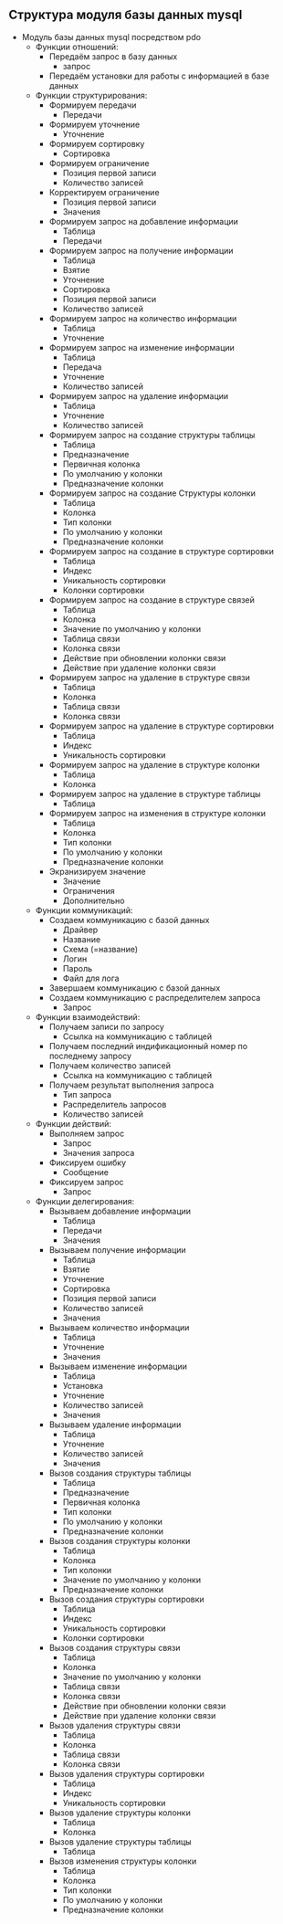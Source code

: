 ## Структура модуля базы данных mysql

+ Модуль базы данных mysql посредством pdo
  + Функции отношений:
    + Передаём запрос в базу данных
      + запрос
    + Передаём установки для работы с информацией в базе данных
  + Функции структурирования:
    + Формируем передачи
      + Передачи
    + Формируем уточнение
      + Уточнение
    + Формируем сортировку
      + Сортировка
    + Формируем ограничение
      + Позиция первой записи
      + Количество записей
    + Корректируем ограничение
      + Позиция первой записи
      + Значения
    + Формируем запрос на добавление информации
      + Таблица
      + Передачи
    + Формируем запрос на получение информации
      + Таблица
      + Взятие
      + Уточнение
      + Сортировка
      + Позиция первой записи
      + Количество записей
    + Формируем запрос на количество информации
      + Таблица
      + Уточнение
    + Формируем запрос на изменение информации
      + Таблица
      + Передача 
      + Уточнение 
      + Количество записей 
    + Формируем запрос на удаление информации
      + Таблица
      + Уточнение
      + Количество записей
    + Формируем запрос на создание структуры таблицы
      + Таблица
      + Предназначение
      + Первичная колонка
      + По умолчанию у колонки
      + Предназначение колонки
    + Формируем запрос на создание Структуры колонки
      + Таблица
      + Колонка
      + Тип колонки
      + По умолчанию у колонки
      + Предназначение колонки
    + Формируем запрос на создание в структуре сортировки
      + Таблица
      + Индекс
      + Уникальность сортировки
      + Колонки сортировки
    + Формируем запрос на создание в структуре связей
      + Таблица
      + Колонка
      + Значение по умолчанию у колонки
      + Таблица связи
      + Колонка связи
      + Действие при обновлении колонки связи
      + Действие при удаление колонки связи
    + Формируем запрос на удаление в структуре связи
      + Таблица
      + Колонка
      + Таблица связи
      + Колонка связи
    + Формируем запрос на удаление в структуре сортировки
      + Таблица
      + Индекс
      + Уникальность сортировки
    + Формируем запрос на удаление в структуре колонки
      + Таблица
      + Колонка
    + Формируем запрос на удаление в структуре таблицы
      + Таблица
    + Формируем запрос на изменения в структуре колонки
      + Таблица
      + Колонка
      + Тип колонки
      + По умолчанию у колонки
      + Предназначение колонки
    + Экранизируем значение
      + Значение
      + Ограничения
      + Дополнительно
  + Функции коммуникаций:
    + Создаем коммуникацию с базой данных
      + Драйвер
      + Название
      + Схема (=название)
      + Логин
      + Пароль
      + Файл для лога
    + Завершаем коммуникацию с базой данных
    + Создаем коммуникацию с распределителем запроса
      + Запрос
  + Функции взаимодействий:
    + Получаем записи по запросу
      + Ссылка на коммуникацию с таблицей
    + Получаем последний индификационный номер по последнему запросу
    + Получаем количество записей
      + Ссылка на коммуникацию с таблицей
    + Получаем результат выполнения запроса
      + Тип запроса
      + Распределитель запросов
      + Количество записей
  + Функции действий:
    + Выполняем запрос
      + Запрос
      + Значения запроса
    + Фиксируем ошибку
      + Сообщение
    + Фиксируем запрос
      + Запрос
  + Функции делегирования:
    + Вызываем добавление информации
      + Таблица
      + Передачи
      + Значения
    + Вызываем получение информации
      + Таблица
      + Взятие
      + Уточнение
      + Сортировка
      + Позиция первой записи
      + Количество записей
      + Значения
    + Вызываем количество информации
      + Таблица
      + Уточнение
      + Значения
    + Вызываем изменение информации
      + Таблица
      + Установка
      + Уточнение
      + Количество записей
      + Значения
    + Вызываем удаление информации
      + Таблица
      + Уточнение
      + Количество записей
      + Значения
    + Вызов создания структуры таблицы
      + Таблица
      + Предназначение
      + Первичная колонка
      + Тип колонки
      + По умолчанию у колонки
      + Предназначение колонки
    + Вызов создания структуры колонки
      + Таблица
      + Колонка
      + Тип колонки
      + Значение по умолчанию у колонки
      + Предназначение колонки
    + Вызов создания структуры сортировки
      + Таблица
      + Индекс
      + Уникальность сортировки
      + Колонки сортировки
    + Вызов создания структуры связи
      + Таблица
      + Колонка
      + Значение по умолчанию у колонки
      + Таблица связи
      + Колонка связи
      + Действие при обновлении колонки связи
      + Действие при удаление колонки связи
    + Вызов удаления структуры связи
      + Таблица
      + Колонка
      + Таблица связи
      + Колонка связи
    + Вызов удаления структуры сортировки
      + Таблица
      + Индекс
      + Уникальность сортировки
    + Вызов удаление структуры колонки
      + Таблица
      + Колонка
    + Вызов удаление структуры таблицы
      + Таблица
    + Вызов изменения структуры колонки
      + Таблица
      + Колонка
      + Тип колонки
      + По умолчанию у колонки
      + Предназначение колонки